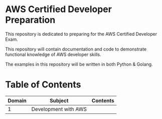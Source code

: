 # AWS Certified Developer Preparation

This repository is dedicated to preparing for the AWS Certified Developer Exam.

This repository will contain documentation and code to demonstrate functional knowledge of AWS developer skills.

The examples in this repository will be written in both Python & Golang.

# Table of Contents

| Domain | Subject              | Contents |
| ------ | -------------------- | -------- |
| 1      | Development with AWS |
